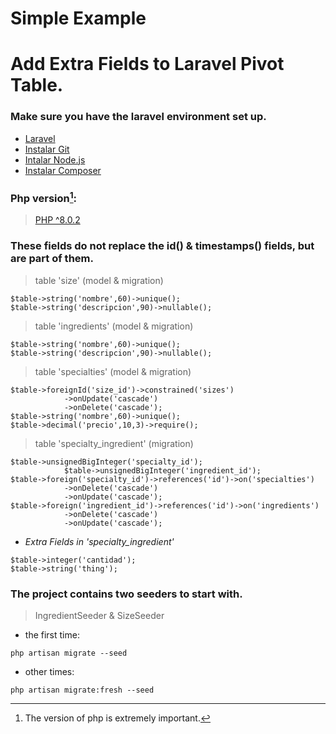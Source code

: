 # Simple Example
# Add Extra Fields to Laravel Pivot Table.

### Make sure you have the laravel environment set up.
+ [Laravel](https://laravel.com/)
+ [Instalar Git](https://git-scm.com/download/win)
+ [Intalar Node.js](https://nodejs.org/en/)
+ [Instalar Composer](https://getcomposer.org/doc/00-intro.md#installation-windows)

### Php version[^1]:
> [PHP ^8.0.2](https://sourceforge.net/projects/xampp/files/XAMPP%20Windows/)

### These fields do not replace the id() & timestamps() fields, but are part of them.
> table 'size' (model & migration)
````
$table->string('nombre',60)->unique();
$table->string('descripcion',90)->nullable();
````
> table 'ingredients' (model & migration)
````
$table->string('nombre',60)->unique();
$table->string('descripcion',90)->nullable();
````
> table 'specialties' (model & migration)
````
$table->foreignId('size_id')->constrained('sizes')
            ->onUpdate('cascade')
            ->onDelete('cascade');
$table->string('nombre',60)->unique();
$table->decimal('precio',10,3)->require();
````
> table 'specialty_ingredient' (migration)
````
$table->unsignedBigInteger('specialty_id');
            $table->unsignedBigInteger('ingredient_id');
$table->foreign('specialty_id')->references('id')->on('specialties')
            ->onDelete('cascade')
            ->onUpdate('cascade');
$table->foreign('ingredient_id')->references('id')->on('ingredients')
            ->onDelete('cascade')
            ->onUpdate('cascade');
````
* _Extra Fields in 'specialty_ingredient'_
~~~
$table->integer('cantidad');
$table->string('thing');
~~~
### 

### The project contains two seeders to start with.
> IngredientSeeder & SizeSeeder
* the first time:
````
php artisan migrate --seed
````
* other times:
````
php artisan migrate:fresh --seed
````

[^1]: The version of php is extremely important.
